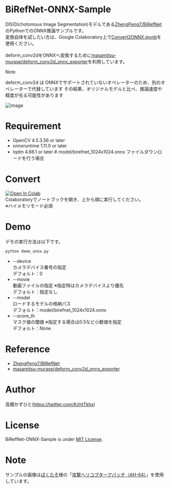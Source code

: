 # BiRefNet-ONNX-Sample
DIS(Dichotomous Image Segmentation)モデルである[ZhengPeng7/BiRefNet](https://github.com/ZhengPeng7/BiRefNet)のPythonでのONNX推論サンプルです。<br>
変換自体を試したい方は、Google Colaboratory上で[Convert2ONNX.ipynb](Convert2ONNX.ipynb)を使用ください。<br><br>
deform_conv2dをONNXへ変換するために[masamitsu-murase/deform_conv2d_onnx_exporter](https://github.com/masamitsu-murase/deform_conv2d_onnx_exporter)を利用しています。<br>
> [!NOTE]
> deform_conv2d は ONNXでサポートされていないオペレーターのため、別のオペレーターで代替しています
> その結果、オリジナルモデルと比べ、推論速度や精度が劣る可能性があります

![image](https://github.com/user-attachments/assets/0317d3ea-16e0-4d64-87ff-57f8f98e3930)

# Requirement 
* OpenCV 4.5.3.56 or later
* onnxruntime 1.11.0 or later
* tqdm 4.66.1 or later  # model/birefnet_1024x1024.onnx ファイルダウンロードを行う場合

# Convert
[![Open In Colab](https://colab.research.google.com/assets/colab-badge.svg)](https://colab.research.google.com/github/Kazuhito00/BiRefNet-ONNX-Sample/blob/main/Convert2ONNX.ipynb)<br>
Colaboratoryでノートブックを開き、上から順に実行してください。<br>
※ハイメモリモード必須

# Demo
デモの実行方法は以下です。
```bash
python demo_onnx.py
```
* --device<br>
カメラデバイス番号の指定<br>
デフォルト：0
* --movie<br>
動画ファイルの指定 ※指定時はカメラデバイスより優先<br>
デフォルト：指定なし
* --model<br>
ロードするモデルの格納パス<br>
デフォルト：model/birefnet_1024x1024.onnx
* --score_th<br>
マスク値の閾値 ※指定する場合は0.5など小数値を指定<br>
デフォルト：None

# Reference
* [ZhengPeng7/BiRefNet](https://github.com/ZhengPeng7/BiRefNet)
* [masamitsu-murase/deform_conv2d_onnx_exporter](https://github.com/masamitsu-murase/deform_conv2d_onnx_exporter)

# Author
高橋かずひと(https://twitter.com/KzhtTkhs)
 
# License 
BiRefNet-ONNX-Sample is under [MIT License](LICENSE).

# Note
サンプルの画像は[ぱくたそ](https://www.pakutaso.com/)様の「[攻撃ヘリコプターアパッチ（AH-64）](https://www.pakutaso.com/20171004291ah-64-1.html)」を使用しています。

